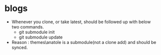 # blogs

- Whenever you clone, or take latest, should be followed up with below two commands.
    - git submodule init
    - git submodule update
- Reason : themes\anatole is a submodule(not a clone add) and should be synced.